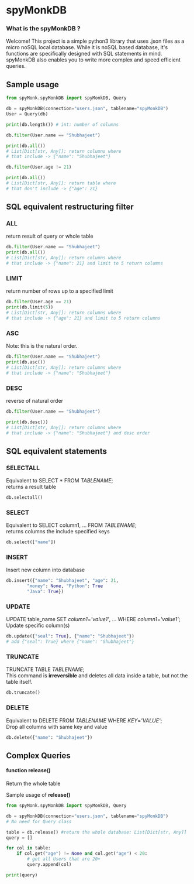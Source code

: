 # spyMonkDB

### What is the spyMonkDB ?
Welcome! This project is a simple python3 library that uses .json files as a micro noSQL local database. While it is noSQL based database, it's functions are specifically designed with SQL statements in mind. spyMonkDB also enables you to write more complex and speed efficient queries.

## Sample usage
```python
from spyMonk.spyMonkDB import spyMonkDB, Query

db = spyMonkDB(connection="users.json", tablename="spyMonkDB")
User = Query(db)

print(db.length()) # int: number of columns

db.filter(User.name == "Shubhajeet")

print(db.all()) 
# List[Dict[str, Any]]: return columns where 
# that include -> {"name": "Shubhajeet"}

db.filter(User.age != 21)

print(db.all()) 
# List[Dict[str, Any]]: return table where 
# that don't include -> {"age": 21}

```
## SQL equivalent restructuring filter
### ALL
return result of query or whole table
```python
db.filter(User.name == "Shubhajeet")
print(db.all()) 
# List[Dict[str, Any]]: return columns where 
# that include -> {"name": 21} and limit to 5 return columns
```
### LIMIT
return number of rows up to a specified limit
```python
db.filter(User.age == 21)
print(db.limit(5)) 
# List[Dict[str, Any]]: return columns where 
# that include -> {"age": 21} and limit to 5 return columns
```
### ASC
Note: this is the natural order.
```python
db.filter(User.name == "Shubhajeet")
print(db.asc()) 
# List[Dict[str, Any]]: return columns where 
# that include -> {"name": "Shubhajeet"} 
```
### DESC
reverse of natural order
```python
db.filter(User.name == "Shubhajeet")

print(db.desc()) 
# List[Dict[str, Any]]: return columns where 
# that include -> {"name": "Shubhajeet"} and desc order
```

## SQL equivalent statements
### SELECTALL
Equivalent to SELECT * FROM _TABLENAME_;<br>
returns a result table
```python
db.selectall()
```
### SELECT
Equivalent to SELECT column1, ... FROM _TABLENAME_;<br>
returns columns the include specified keys
```python
db.select(["name"])
```
### INSERT
Insert new column into database <br>
```python
db.insert({"name": "Shubhajeet", "age": 21,
        "money": None, "Python": True
        "Java": True})
```
### UPDATE
UPDATE table_name SET _column1_=_'value1'_, ... WHERE _column1_=_'value1'_; <br>
Update specific column(s) 
```python
db.update({"seal": True}, {"name": "Shubhajeet"})
# add {"seal": True} where {"name": "Shubhajeet"}
```
### TRUNCATE
TRUNCATE TABLE _TABLENAME_; <br>
This command is **irreversible** and deletes all data inside a table, but not the table itself.
```python
db.truncate()
```
### DELETE
Equivalent to DELETE FROM _TABLENAME_ WHERE _KEY_=_'VALUE'_;<br>
Drop all columns with same key and value
```python
db.delete({"name": "Shubhajeet"})
```

## Complex Queries

#### function release()
Return the whole table

Sample usage of **release()**
```python
from spyMonk.spyMonkDB import spyMonkDB, Query

db = spyMonkDB(connection="users.json", tablename="spyMonkDB")
# No need for Query class

table = db.release() #return the whole database: List[Dict[str, Any]]
query = []

for col in table: 
    if col.get("age") != None and col.get("age") < 20:
        # get all Users that are 20+
        query.append(col)

print(query)
```

